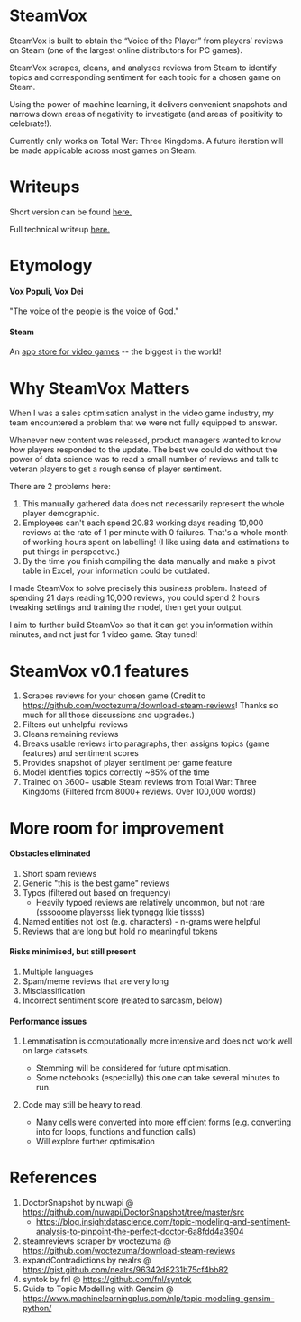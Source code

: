 # SteamVox

SteamVox is built to obtain the “Voice of the Player” from players’ reviews on Steam (one of the largest online distributors for PC games).

SteamVox scrapes, cleans, and analyses reviews from Steam to identify topics and corresponding sentiment for each topic for a chosen game on Steam.

Using the power of machine learning, it delivers convenient snapshots and narrows down areas of negativity to investigate (and areas of positivity to celebrate!).

Currently only works on Total War: Three Kingdoms. A future iteration will be made applicable across most games on Steam.


# Writeups

Short version can be found [here.](https://medium.com/@tangshuweialfred/steamvox-topic-modelling-sentiment-analysis-d83a88d3003a)

Full technical writeup [here.](https://medium.com/@tangshuweialfred/steamvox-topic-modelling-sentiment-analysis-technical-adc5b88f71a0)


# Etymology

#### Vox Populi, Vox Dei
"The voice of the people is the voice of God."

#### Steam

An [app store for video games](https://store.steampowered.com/) -- the biggest in the world!

# Why SteamVox Matters
When I was a sales optimisation analyst in the video game industry, my team encountered a problem that we were not fully equipped to answer.

Whenever new content was released, product managers wanted to know how players responded to the update. The best we could do without the power of data science was to read a small number of reviews and talk to veteran players to get a rough sense of player sentiment.

There are 2 problems here:

1. This manually gathered data does not necessarily represent the whole player demographic. 
2. Employees can't each spend 20.83 working days reading 10,000 reviews at the rate of 1 per minute with 0 failures. That's a whole month of working hours spent on labelling! (I like using data and estimations to put things in perspective.)
3. By the time you finish compiling the data manually and make a pivot table in Excel, your information could be outdated. 

I made SteamVox to solve precisely this business problem. Instead of spending 21 days reading 10,000 reviews, you could spend 2 hours tweaking settings and training the model, then get your output.

I aim to further build SteamVox so that it can get you information within minutes, and not just for 1 video game. Stay tuned!


# SteamVox v0.1 features
1. Scrapes reviews for your chosen game (Credit to https://github.com/woctezuma/download-steam-reviews! Thanks so much for all those discussions and upgrades.)
2. Filters out unhelpful reviews
3. Cleans remaining reviews
4. Breaks usable reviews into paragraphs, then assigns topics (game features) and sentiment scores
5. Provides snapshot of player sentiment per game feature
6. Model identifies topics correctly ~85% of the time 
7. Trained on 3600+ usable Steam reviews from Total War: Three Kingdoms (Filtered from 8000+ reviews. Over 100,000 words!)


# More room for improvement

#### Obstacles eliminated
1. Short spam reviews
2. Generic "this is the best game" reviews
3. Typos (filtered out based on frequency)
    - Heavily typoed reviews are relatively uncommon, but not rare (sssooome playersss liek typnggg lkie tissss)
4. Named entities not lost (e.g. characters) - n-grams were helpful
5. Reviews that are long but hold no meaningful tokens

#### Risks minimised, but still present
1. Multiple languages
2. Spam/meme reviews that are very long
3. Misclassification
4. Incorrect sentiment score (related to sarcasm, below)

#### Performance issues
1. Lemmatisation is computationally more intensive and does not work well on large datasets.
    - Stemming will be considered for future optimisation.
    - Some notebooks (especially) this one can take several minutes to run.
    
2. Code may still be heavy to read. 
    - Many cells were converted into more efficient forms (e.g. converting into for loops, functions and function calls)
    - Will explore further optimisation

# References
1. DoctorSnapshot by nuwapi @ https://github.com/nuwapi/DoctorSnapshot/tree/master/src
    - https://blog.insightdatascience.com/topic-modeling-and-sentiment-analysis-to-pinpoint-the-perfect-doctor-6a8fdd4a3904
2. steamreviews scraper by woctezuma @ https://github.com/woctezuma/download-steam-reviews
3. expandContradictions by nealrs @ https://gist.github.com/nealrs/96342d8231b75cf4bb82
4. syntok by fnl @ https://github.com/fnl/syntok
5. Guide to Topic Modelling with Gensim @ https://www.machinelearningplus.com/nlp/topic-modeling-gensim-python/
